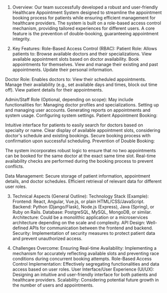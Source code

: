 1. Overview:
Our team successfully developed a robust and user-friendly Healthcare Appointment System designed to streamline the appointment booking process for patients while ensuring efficient management for healthcare providers. The system is built on a role-based access control mechanism, providing tailored experiences for different users. A core feature is the prevention of double-booking, guaranteeing appointment integrity.

2. Key Features:
Role-Based Access Control (RBAC):
Patient Role:
Allows patients to:
Browse available doctors and their specializations.
View available appointment slots based on doctor availability.
Book appointments for themselves.
View and manage their existing and past appointments.
Update their personal information.

Doctor Role:
Enables doctors to:
View their scheduled appointments.
Manage their availability (e.g., set available days and times, block out time off).
View patient details for their appointments.

Admin/Staff Role (Optional, depending on scope): 
May include functionalities for:
Managing doctor profiles and specializations.
Setting up and managing user accounts.
Generating reports on appointments and system usage.
Configuring system settings.
Patient Appointment Booking:

Intuitive interface for patients to easily search for doctors based on specialty or name.
Clear display of available appointment slots, considering doctor's schedule and existing bookings.
Secure booking process with confirmation upon successful scheduling.
Prevention of Double Booking:

The system incorporates robust logic to ensure that no two appointments can be booked for the same doctor at the exact same time slot.
Real-time availability checks are performed during the booking process to prevent conflicts.

Data Management:
Secure storage of patient information, appointment details, and doctor schedules.
Efficient retrieval of relevant data for different user roles.

3. Technical Aspects (General Outline):
Technology Stack (Example):
Frontend: React, Angular, Vue.js, or plain HTML/CSS/JavaScript.
Backend: Python (Django/Flask), Node.js (Express), Java (Spring), or Ruby on Rails.
Database: PostgreSQL, MySQL, MongoDB, or similar.
Architecture: Could be a monolithic application or a microservices architecture depending on the scale and complexity.
API Design: Well-defined APIs for communication between the frontend and backend.
Security: Implementation of security measures to protect patient data and prevent unauthorized access.

4. Challenges Overcome:
Ensuring Real-time Availability: Implementing a mechanism for accurately reflecting available slots and preventing race conditions during concurrent booking attempts.
Role-Based Access Control Implementation: Effectively segregating functionalities and data access based on user roles.
User Interface/User Experience (UI/UX): Designing an intuitive and user-friendly interface for both patients and healthcare providers.
Scalability: Considering potential future growth in the number of users and appointments.
